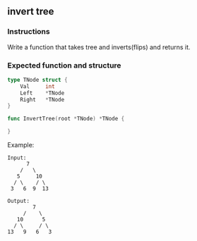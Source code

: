 ## invert tree

### Instructions

Write a function that takes tree and inverts(flips) and returns it.

### Expected function and structure

```go
type TNode struct {
    Val     int
    Left    *TNode
    Right   *TNode
}

func InvertTree(root *TNode) *TNode {

}
```

Example:

```shell
Input:
      7
    /   \
   5     10
  / \    / \
 3   6  9  13

Output:
        7
     /    \
   10      5
  / \     / \
13   9   6   3
```

